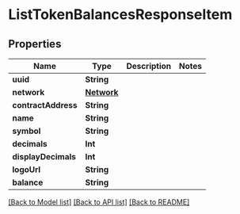 # ListTokenBalancesResponseItem

## Properties
Name | Type | Description | Notes
------------ | ------------- | ------------- | -------------
**uuid** | **String** |  | 
**network** | [**Network**](Network.md) |  | 
**contractAddress** | **String** |  | 
**name** | **String** |  | 
**symbol** | **String** |  | 
**decimals** | **Int** |  | 
**displayDecimals** | **Int** |  | 
**logoUrl** | **String** |  | 
**balance** | **String** |  | 

[[Back to Model list]](../README.md#documentation-for-models) [[Back to API list]](../README.md#documentation-for-api-endpoints) [[Back to README]](../README.md)


